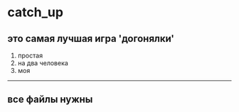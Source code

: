 # catch_up
**это самая лучшая игра 'догонялки'**
---
1. простая
2. на два человека
3. моя
---
все файлы нужны
----
